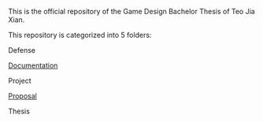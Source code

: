 This is the official repository of the Game Design Bachelor Thesis of Teo Jia Xian.

This repository is categorized into 5 folders:

Defense

[Documentation](Documentation/ProcessDocumentation.md)

Project

[Proposal](Proposal/TeoJiaXian_BAProposal.pdf)

Thesis